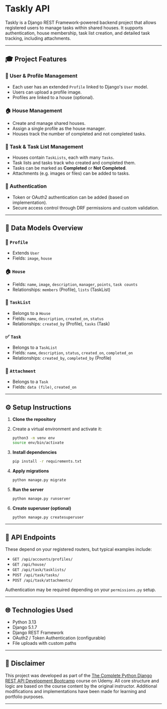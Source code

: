 # Taskly API

Taskly is a Django REST Framework-powered backend project that allows registered users to manage tasks within shared houses. It supports authentication, house membership, task list creation, and detailed task tracking, including attachments.

---

## 🎓 Project Features

### 🏡 User & Profile Management

* Each user has an extended `Profile` linked to Django's `User` model.
* Users can upload a profile image.
* Profiles are linked to a house (optional).

### 🏠 House Management

* Create and manage shared houses.
* Assign a single profile as the house manager.
* Houses track the number of completed and not completed tasks.

### 🍎 Task & Task List Management

* Houses contain `TaskLists`, each with many `Tasks`.
* Task lists and tasks track who created and completed them.
* Tasks can be marked as **Completed** or **Not Completed**.
* Attachments (e.g. images or files) can be added to tasks.

### 🔑 Authentication

* Token or OAuth2 authentication can be added (based on implementation).
* Secure access control through DRF permissions and custom validation.

---

## 🔢 Data Models Overview

### 👤 `Profile`

* Extends `User`
* Fields: `image`, `house`

### 🏠 `House`

* Fields: `name`, `image`, `description`, `manager`, `points`, `task counts`
* Relationships: `members` (Profile), `lists` (TaskList)

### 📂 `TaskList`

* Belongs to a `House`
* Fields: `name`, `description`, `created_on`, `status`
* Relationships: `created_by` (Profile), `tasks` (Task)

### ✅ `Task`

* Belongs to a `TaskList`
* Fields: `name`, `description`, `status`, `created_on`, `completed_on`
* Relationships: `created_by`, `completed_by` (Profile)

### 📁 `Attachment`

* Belongs to a `Task`
* Fields: `data (file)`, `created_on`

---

## ⚙️ Setup Instructions

1. **Clone the repository**
2. Create a virtual environment and activate it:

   ```bash
   python3 -m venv env
   source env/bin/activate
   ```
3. **Install dependencies**

   ```bash
   pip install -r requirements.txt
   ```
4. **Apply migrations**

   ```bash
   python manage.py migrate
   ```
5. **Run the server**

   ```bash
   python manage.py runserver
   ```
6. **Create superuser (optional)**

   ```bash
   python manage.py createsuperuser
   ```

---

## 🔗 API Endpoints

These depend on your registered routers, but typical examples include:

* `GET /api/accounts/profiles/`
* `GET /api/house/`
* `GET /api/task/tasklists/`
* `POST /api/task/tasks/`
* `POST /api/task/attachments/`

Authentication may be required depending on your `permissions.py` setup.

---

## 🌐 Technologies Used

* Python 3.13
* Django 5.1.7
* Django REST Framework
* OAuth2 / Token Authentication (configurable)
* File uploads with custom paths

---


## 📄 Disclaimer

This project was developed as part of the [The Complete Python Django REST API Development Bootcamp](https://www.udemy.com/course/the-complete-python-django-rest-api-development-bootcamp/learn/lecture/24335966#overview) course on Udemy. All core structure and logic are based on the course content by the original instructor. Additional modifications and implementations have been made for learning and portfolio purposes.

---



